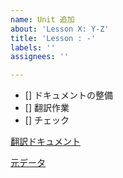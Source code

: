 ```yaml
---
name: Unit 追加
about: 'Lesson X: Y-Z'
title: 'Lesson : -'
labels: ''
assignees: ''

---
```


- [] ドキュメントの整備
- [] 翻訳作業
- [] チェック

[翻訳ドキュメント]()

[元データ]()

